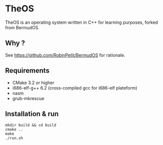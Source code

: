 # TheOS

TheOS is an operating system written in C++ for learning purposes, forked from
BermudOS.

## Why ?
See https://github.com/RobinPetit/BermudOS for rationale.

## Requirements
 * CMake 3.2 or higher
 * i686-elf-g++ 6.2 (cross-compiled gcc for i686-elf plateform)
 * nasm
 * grub-mkrescue

## Installation & run

    mkdir build && cd build
	cmake ..
	make
	./run.sh
